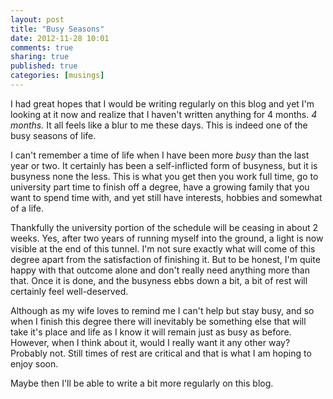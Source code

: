 ```yaml
---
layout: post
title: "Busy Seasons"
date: 2012-11-28 10:01
comments: true
sharing: true
published: true
categories: [musings]
---
```


I had great hopes that I would be writing regularly on this blog and yet I'm looking at it now and realize that
I haven't written anything for 4 months.  *4 months.*  It all feels like a blur to me these days.  This is indeed
one of the busy seasons of life.

I can't remember a time of life when I have been more *busy* than the last year or two.  It certainly has been
a self-inflicted form of busyness, but it is busyness none the less. This is what you get then you work full time,
go to university part time to finish off a degree, have a growing family that you want to spend time with, 
and yet still have interests, hobbies and somewhat of a life. 

<!-- more -->

Thankfully the university portion of the schedule will be ceasing in about 2 weeks. Yes, after two years of 
running myself into the ground, a light is now visible at the end of this tunnel.  I'm not sure exactly what will 
come of this degree apart from the satisfaction of finishing it. But to be honest, I'm quite happy with that outcome 
alone and don't really need anything more than that. Once it is done, and the busyness ebbs down a bit, a bit of rest
will certainly feel well-deserved.

Although as my wife loves to remind me I can't help but stay busy, and so when I finish this degree there will 
inevitably be something else that will take it's place and life as I know it will remain just as busy as before.
However, when I think about it, would I really want it any other way?  Probably not.  Still times of rest are
critical and that is what I am hoping to enjoy soon. 

Maybe then I'll be able to write a bit more regularly on this blog. 





